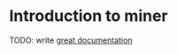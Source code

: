# Introduction to miner

TODO: write [great documentation](http://jacobian.org/writing/what-to-write/)
